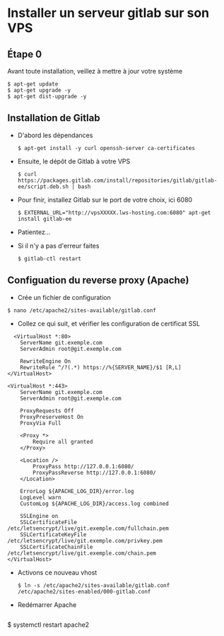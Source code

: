 # **Installer un serveur gitlab sur son VPS**

## Étape 0
Avant toute installation, veillez à mettre à jour votre système 
```
$ apt-get update  
$ apt-get upgrade -y  
$ apt-get dist-upgrade -y
```

## Installation de Gitlab
- D'abord les dépendances
	```
	$ apt-get install -y curl openssh-server ca-certificates
	```

- Ensuite, le dépôt de Gitlab à votre VPS
	```
	$ curl https://packages.gitlab.com/install/repositories/gitlab/gitlab-ee/script.deb.sh | bash
	```

- Pour finir, installez Gitlab sur le port de votre choix, ici 6080
	```
	$ EXTERNAL_URL="http://vpsXXXXX.lws-hosting.com:6080" apt-get install gitlab-ee
	```

- Patientez...
- Si il n'y a pas d'erreur faites
	```
	$ gitlab-ctl restart
	```

## Configuation du reverse proxy (Apache)

- Crée un fichier de configuration
```
$ nano /etc/apache2/sites-available/gitlab.conf
```
- Collez ce qui suit, et vérifier les configuration de certificat SSL
```
  <VirtualHost *:80>
    ServerName git.exemple.com
    ServerAdmin root@git.exemple.com

    RewriteEngine On
    RewriteRule ^/?(.*) https://%{SERVER_NAME}/$1 [R,L]
</VirtualHost>

<VirtualHost *:443>
    ServerName git.exemple.com
    ServerAdmin root@git.exemple.com

    ProxyRequests Off
    ProxyPreserveHost On
    ProxyVia Full

    <Proxy *>
        Require all granted
    </Proxy>

    <Location />
        ProxyPass http://127.0.0.1:6080/
        ProxyPassReverse http://127.0.0.1:6080/
    </Location>

    ErrorLog ${APACHE_LOG_DIR}/error.log
    LogLevel warn
    CustomLog ${APACHE_LOG_DIR}/access.log combined

    SSLEngine on
    SSLCertificateFile /etc/letsencrypt/live/git.exemple.com/fullchain.pem
    SSLCertificateKeyFile /etc/letsencrypt/live/git.exemple.com/privkey.pem
    SSLCertificateChainFile /etc/letsencrypt/live/git.exemple.com/chain.pem
</VirtualHost>
```
- Activons ce nouveau vhost
  ```
  $ ln -s /etc/apache2/sites-available/gitlab.conf /etc/apache2/sites-enabled/000-gitlab.conf
  ```
 - Redémarrer Apache
   ```
  $ systemctl restart apache2
  ```

